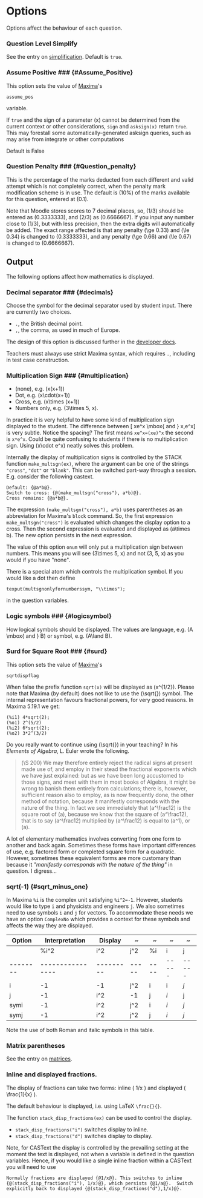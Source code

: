# Options

Options affect the behaviour of each question.

### Question Level Simplify  ###

See the entry on [simplification](../CAS/Simplification.md).  Default is `true`.

### Assume Positive  ### {#Assume_Positive}

This option sets the value of [Maxima](../CAS/Maxima.md)'s

    assume_pos

variable.

If `true` and the sign of a parameter \(x\) cannot be determined from the current context or
other considerations, `sign` and `asksign(x)` return `true`. This may forestall some automatically-generated
asksign queries, such as may arise from integrate or other computations

Default is False

### Question Penalty ### {#Question_penalty}

This is the percentage of the marks deducted from each different and valid attempt which is not
completely correct, when the penalty mark modification scheme is in use.
The default is \(10\%\) of the marks available for this question, entered at \(0.1\).

Note that Moodle stores scores to 7 decimal places, so, \(1/3\) should be entered as \(0.3333333\),
and \(2/3\) as \(0.6666667\). If you input any number close to \(1/3\), but with less precision,
then the extra digits will automatically be added. The exact range affected is that
any penalty \(\ge 0.33\) and \(\le 0.34\) is changed to \(0.3333333\), and
any penalty \(\ge 0.66\) and \(\le 0.67\) is changed to \(0.6666667\).

## Output  ##

The following options affect how mathematics is displayed.

### Decimal separator ### {#decimals}

Choose the symbol for the decimal separator used by student input.  There are currently two choices.

* `.`, the British decimal point.
* `,`, the comma, as used in much of Europe.

The design of this option is discussed further in the [developer docs](../Developer/Syntax_numbers.md).

Teachers must always use strict Maxima syntax, which requires `.`, including in test case construction.

### Multiplication Sign ### {#multiplication}

* (none), e.g. \(x(x+1)\)
* Dot, e.g. \(x\cdot(x+1)\)
* Cross, e.g. \(x\times (x+1)\)
* Numbers only, e.g. \(3\times 5\, x\).

In practice it is very helpful to have some kind of multiplication sign displayed to the student.  The difference between
\[ xe^x \mbox{ and } x\,e^x\]
is very subtle.  Notice the spacing?  The first means `xe^x=(xe)^x` the second is `x*e^x`.  Could be quite confusing to students if there is no multiplication sign.  Using \(x\cdot e^x\) neatly solves this problem.

Internally the display of multiplication signs is controlled by the STACK function `make_multsgn(ex)`, where the argument can be one of the strings `"cross"`, `"dot"` or `"blank"`.  This can be switched part-way through a session. E.g. consider the following castext.

    Default: {@a*b@}.
    Switch to cross: {@(make_multsgn("cross"), a*b)@}.
    Cross remains: {@a*b@}.

The expression `(make_multsgn("cross"), a*b)` uses parentheses as an abbreviation for Maxima's `block` command.  So, the first expression `make_multsgn("cross")` is evaluated which changes the display option to a cross.  Then the second expression is evaluated and displayed as \(a\times b\).  The new option persists in the next expression.

The value of this option `onum` will only put a multiplication sign between numbers.  This means you will see \(3\times 5\, x\) and not \(3\, 5\, x\) as you would if you have "none".

There is a special atom which controls the multiplication symbol.  If you would like a dot then define

    texput(multsgnonlyfornumberssym, "\\times");

in the question variables.

### Logic symbols ### {#logicsymbol}

How logical symbols should be displayed. The values are language, e.g. \(A \mbox{ and } B\) or symbol, e.g. \(A\land B\).

### Surd for Square Root ### {#surd}

This option sets the value of [Maxima](../CAS/Maxima.md)'s

    sqrtdispflag

When false the prefix function `sqrt(x)` will be displayed as \(x^{1/2}\).
Please note that Maxima (by default) does not like to use the \(\sqrt{}\) symbol.
The internal representation favours fractional powers, for very good reasons.
In  Maxima 5.19.1 we get:

    (%i1) 4*sqrt(2);
    (%o1) 2^(5/2)
    (%i2) 6*sqrt(2);
    (%o2) 3*2^(3/2)

Do you really want to continue using \(\sqrt{}\) in your teaching?  In his *Elements of Algebra*, L. Euler wrote the following.

> \(\S 200\) We may therefore entirely reject the radical signs at present made use of, and employ in their stead
> the fractional exponents which we have just explained: but as we have been long accustomed to
> those signs, and meet with them in most books of Algebra, it might be wrong to banish them entirely from 
> calculations; there is, however, sufficient reason also to employ, as is now frequently done, the other method of 
> notation, because it manifestly corresponds with the nature of the thing. In fact we see immediately
> that \(a^\frac12\) is the square root of \(a\), because we know that the square of \(a^\frac12\), that is to say 
> \(a^\frac12\) multiplied by \(a^\frac12\) is equal to \(a^1\), or \(a\).

A lot of elementary mathematics involves converting from one form to another and back again.  Sometimes these forms have important differences of use, e.g. factored form or completed square form for a quadratic.  However, sometimes these equivalent forms are more customary than because it *"manifestly corresponds with the nature of the thing"* in question.  I digress...

### sqrt(-1) {#sqrt_minus_one}

In Maxima `%i` is the complex unit satisfying `%i^2=-1`.  However, students would
like to type `i` and physicists and engineers `j`.
We also sometimes need to use symbols `i` and `j` for vectors.
To accommodate these needs we have an option `ComplexNo` which provides a context for these symbols
and affects the way they are displayed.

| Option   | Interpretation   | Display   | ~     | ~    | ~     | ~
| -------- | ---------------- | --------- | ----- | ---- | ----- | -----
|          | %i^2             | i^2       | j^2   | %i   | i     | j
| -------- | ---------------- | --------- | ----- | ---- | ----- | -----
| i        | -1               | -1        | j^2   | i    | i     | _j_
| j        | -1               | i^2       | -1    | j    | _i_   | j
| symi     | -1               | i^2       | j^2   | i    | _i_   | _j_
| symj     | -1               | i^2       | j^2   | j    | _i_   | _j_

Note the use of both Roman and italic symbols in this table.

### Matrix parentheses

See the entry on [matrices](../CAS/Matrix.md#matrixparens).

### Inline and displayed fractions.

The display of fractions can take two forms: inline \( 1/x \) and displayed \( \frac{1}{x} \).

The default behaviour is displayed, i.e. using LaTeX `\frac{}{}`.

The function `stack_disp_fractions(ex)` can be used to control the display.

* `stack_disp_fractions("i")` switches display to inline.
* `stack_disp_fractions("d")` switches display to display.

Note, for CASText the display is controlled by the prevailing setting at the moment the text is displayed, not when a variable is defined in the question variables. Hence, if you would like a single inline fraction within a CASText you will need to use

    Normally fractions are displayed {@1/x@}. This switches to inline {@(stack_disp_fractions("i"), 1/x)@}, which persists {@1/a@}.  Switch explicitly back to displayed {@(stack_disp_fractions("d"),1/x)@}.  
